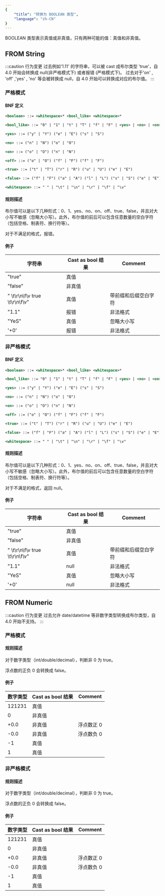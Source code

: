 ```yaml
---
{
    "title": "转换为 BOOLEAN 类型",
    "language": "zh-CN"
}
---
```


BOOLEAN 类型表示真值或非真值，只有两种可能的值：真值和非真值。

## FROM String

:::caution 行为变更
过去例如'1.11' 的字符串，可以被 cast 成布尔类型 'true'，自 4.0 开始会转换成 null(非严格模式下) 或者报错 (严格模式下)。
过去对于'on' , 'off' ,'yes' , 'no' 等会被转换成 null，自 4.0 开始可以转换成对应的布尔值。
:::

### 严格模式

#### BNF 定义

```xml
<boolean> ::= <whitespace>* <bool_like> <whitespace>*

<bool_like> ::= "0" | "1" | "t" | "T" | "f" | "F" | <yes> | <no> | <on> | <off> | <true> | <false>

<yes> ::= ("y" | "Y") ("e" | "E") ("s" | "S")

<no> ::= ("n" | "N") ("o" | "O")

<on> ::= ("o" | "O") ("n" | "N")

<off> ::= ("o" | "O") ("f" | "F") ("f" | "F")

<true> ::= ("t" | "T") ("r" | "R") ("u" | "U") ("e" | "E")

<false> ::= ("f" | "F") ("a" | "A") ("l" | "L") ("s" | "S") ("e" | "E")

<whitespace> ::= " " | "\t" | "\n" | "\r" | "\f" | "\v"
```

#### 规则描述

布尔值可以是以下几种形式：0、1、yes、no、on、off、true、false，并且对大小写不敏感（忽略大小写）。此外，布尔值的前后可以包含任意数量的空白字符（包括空格、制表符、换行符等）。

对于不满足的格式，报错。

#### 例子

| 字符串 | Cast as bool 结果 | Comment |
| --- | --- | --- |
| "true" | 真值 | |
| "false" | 非真值 | |
| " \t\r\n\f\v true \t\r\n\f\v" | 真值 | 带前缀和后缀空白字符 |
| "1.1" | 报错 | 非法格式 |
| "YeS" | 真值 | 忽略大小写 |
| '+0' | 报错 | 非法格式 |

### 非严格模式

#### BNF 定义

```xml
<boolean> ::= <whitespace>* <bool_like> <whitespace>*

<bool_like> ::= "0" | "1" | "t" | "T" | "f" | "F" | <yes> | <no> | <on> | <off> | <true> | <false>

<yes> ::= ("y" | "Y") ("e" | "E") ("s" | "S")

<no> ::= ("n" | "N") ("o" | "O")

<on> ::= ("o" | "O") ("n" | "N")

<off> ::= ("o" | "O") ("f" | "F") ("f" | "F")

<true> ::= ("t" | "T") ("r" | "R") ("u" | "U") ("e" | "E")

<false> ::= ("f" | "F") ("a" | "A") ("l" | "L") ("s" | "S") ("e" | "E")

<whitespace> ::= " " | "\t" | "\n" | "\r" | "\f" | "\v"
```

#### 规则描述

布尔值可以是以下几种形式：0、1、yes、no、on、off、true、false，并且对大小写不敏感（忽略大小写）。此外，布尔值的前后可以包含任意数量的空白字符（包括空格、制表符、换行符等）。

对于不满足的格式，返回 null。

#### 例子

| 字符串 | Cast as bool 结果 | Comment |
| --- | --- | --- |
| "true" | 真值 | |
| "false" | 非真值 | |
| " \t\r\n\f\v true \t\r\n\f\v" | 真值 | 带前缀和后缀空白字符 |
| "1.1" | null | 非法格式 |
| "YeS" | 真值 | 忽略大小写 |
| '+0' | null | 非法格式 |

## FROM Numeric

:::caution 行为变更
过去允许 date/datetime 等非数字类型转换成布尔类型，自 4.0 开始不支持。
:::

### 严格模式

#### 规则描述

对于数字类型（int/double/decimal），判断非 0 为 true。

浮点数的正负 0 会转换成 false。

#### 例子

| 数字类型 | Cast as bool 结果 | Comment |
| --- | --- | --- |
| 121231 | 真值 | |
| 0 | 非真值 | |
| +0.0 | 非真值 | 浮点数正 0 |
| -0.0 | 非真值 | 浮点数负 0 |
| -1 | 真值 | |
| 1 | 真值 | |

### 非严格模式

#### 规则描述

对于数字类型（int/double/decimal），判断非 0 为 true。

浮点数的正负 0 会转换成 false。

#### 例子

| 数字类型 | Cast as bool 结果 | Comment |
| --- | --- | --- |
| 121231 | 真值 | |
| 0 | 非真值 | |
| +0.0 | 非真值 | 浮点数正 0 |
| -0.0 | 非真值 | 浮点数负 0 |
| -1 | 真值 | |
| 1 | 真值 | |
